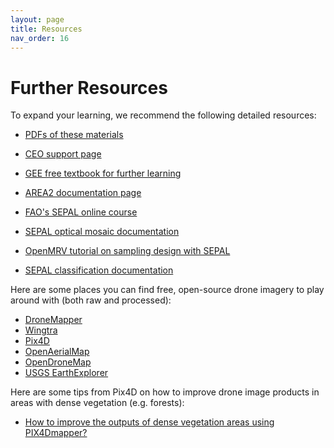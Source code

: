 ```yaml
---
layout: page
title: Resources
nav_order: 16
---
```


# Further Resources

To expand your learning, we recommend the following detailed resources:

- [PDFs of these materials](https://drive.google.com/drive/folders/1uaVgtF4QIGRpuamHK30I78ymUNn7_-88?usp=sharing)

- [CEO support page](https://www.collect.earth/ceo-guides/)

- [GEE free textbook for further learning](https://www.eefabook.org/)
- [AREA2 documentation page](https://area2.readthedocs.io/en/latest/)

- [FAO's SEPAL online course](https://www.fao.org/in-action/sepal/certified-course/en)

- [SEPAL optical mosaic documentation](https://docs.sepal.io/en/latest/cookbook/optical_mosaic.html)

- [OpenMRV tutorial on sampling design with SEPAL](https://www.openmrv.org/web/guest/w/modules/sepal-ceo/sample-design-and-stratification)

- [SEPAL classification documentation](https://docs.sepal.io/en/latest/cookbook/classification.html)



Here are some places you can find free, open-source drone imagery to play around with (both raw and processed):

- [DroneMapper](https://dronemapper.com/sample_data/)
- [Wingtra](https://wingtra.com/mapping-drone-wingtraone/aerial-map-types/data-sets-and-maps/)
- [Pix4D](https://support.pix4d.com/hc/en-us/articles/360000235126-Example-projects-real-photogrammetry-data#quarry)
- [OpenAerialMap](https://openaerialmap.org/)
- [OpenDroneMap](https://www.opendronemap.org/odm/datasets/)
- [USGS EarthExplorer](https://earthexplorer.usgs.gov/)


Here are some tips from Pix4D on how to improve drone image products in areas with dense vegetation (e.g. forests):

- [How to improve the outputs of dense vegetation areas using PIX4Dmapper?](https://support.pix4d.com/hc/en-us/articles/202560159-How-to-improve-the-outputs-of-dense-vegetation-areas-using-PIX4Dmapper)